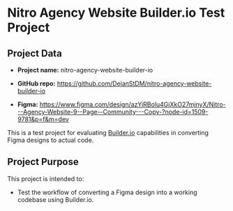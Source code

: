 
# Nitro Agency Website Builder.io Test Project

## Project Data
- **Project name:** nitro-agency-website-builder-io

- **GitHub repo:** https://github.com/DejanStDM/nitro-agency-website-builder-io
- **Figma:** https://www.figma.com/design/azYiRBolu4GjXkO27mjnyX/Nitro---Agency-Website-9--Page--Community---Copy-?node-id=1509-9781&p=f&m=dev

This is a test project for evaluating [Builder.io](https://www.builder.io/) capabilities in converting Figma designs to actual code.


## Project Purpose
This project is intended to:
- Test the workflow of converting a Figma design into a working codebase using Builder.io.